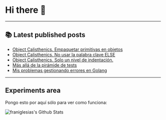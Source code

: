 # Hi there 👋

<!--
**franiglesias/franiglesias** is a ✨ _special_ ✨ repository because its `README.md` (this file) appears on your GitHub profile.

Here are some ideas to get you started:

- 🔭 I’m currently working on ...
- 🌱 I’m currently learning ...
- 👯 I’m looking to collaborate on ...
- 🤔 I’m looking for help with ...
- 💬 Ask me about ...
- 📫 How to reach me: ...
- 😄 Pronouns: ...
- ⚡ Fun fact: ...
-->


---

## 📚 Latest published posts
<!-- TB-FEED:START -->
- [Object Calisthenics. Empaquetar primitivas en objetos](https://franiglesias.github.io/calisthenics-3/)
- [Object Calisthenics. No usar la palabra clave ELSE](https://franiglesias.github.io/calisthenics-2/)
- [Object Calisthenics. Solo un nivel de indentación.](https://franiglesias.github.io/calisthenics-1/)
- [Más allá de la pirámide de tests](https://franiglesias.github.io/beyond-test-pyramid/)
- [Mis problemas gestionando errores en Golang](https://franiglesias.github.io/golang-managing-errors/)
<!-- TB-FEED:END -->


---

## Experiments area

Pongo esto por aquí sólo para ver como funciona:

<img alt="franiglesias's Github Stats" src="https://github-readme-stats.vercel.app/api?username=franiglesias&show_icons=true&hide_border=true" />

